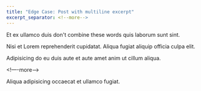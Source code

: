 ```yaml
---
title: "Edge Case: Post with multiline excerpt"
excerpt_separator: <!--more-->
---
```


Et ex ullamco duis don't combine these words quis laborum sunt sint. 

Nisi et Lorem reprehenderit cupidatat. Aliqua fugiat aliquip officia culpa elit. 

Adipisicing do eu duis aute et aute amet anim ut cillum aliqua. 

<!—-more—->

Aliqua adipisicing occaecat et ullamco fugiat.
